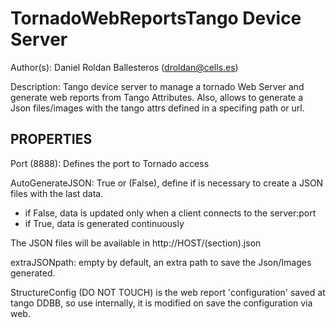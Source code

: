 TornadoWebReportsTango Device Server
==================================

Author(s): Daniel Roldan Ballesteros (droldan@cells.es)

Description: Tango device server to manage a tornado Web Server and generate
 web reports from Tango Attributes.
 Also, allows to generate a Json files/images with the tango attrs defined in a specifing path or url.

PROPERTIES
----------

Port (8888): Defines the port to Tornado access

AutoGenerateJSON: True or (False), define if is necessary to create a JSON files 
with the last data. 
* if False, data is updated only when a client connects to the server:port 
* if True, data is generated continuously

The JSON files will be available in http://HOST/(section).json

extraJSONpath: empty by default, an extra path to save the Json/Images generated.

StructureConfig (DO NOT TOUCH) is the web report 'configuration' saved at 
tango DDBB, so use internally, it is modified on save the configuration via web.
